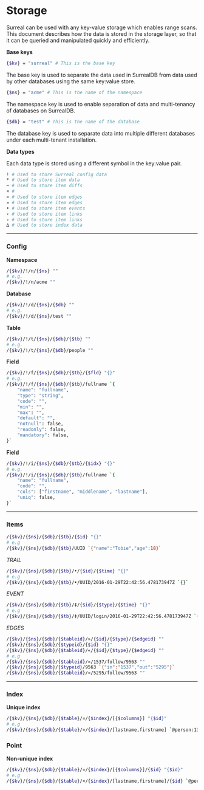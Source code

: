 # Storage

Surreal can be used with any key-value storage which enables range scans. This document describes how the data is stored in the storage layer, so that it can be queried and manipulated quickly and efficiently.

**Base keys**

```bash
{$kv} = "surreal" # This is the base key
```

The base key is used to separate the data used in SurrealDB from data used by other databases using the same key:value store.

```bash
{$ns} = "acme" # This is the name of the namespace
```

The namespace key is used to enable separation of data and multi-tenancy of databases on SurrealDB.

```bash
{$db} = "test" # This is the name of the database
```

The database key is used to separate data into multiple different databases under each multi-tenant installation.

**Data types**

Each data type is stored using a different symbol in the key:value pair.

```bash
! # Used to store Surreal config data
* # Used to store item data
~ # Used to store item diffs
¤ # 
« # Used to store item edges
» # Used to store item edges
• # Used to store item events
‹ # Used to store item links
› # Used to store item links
∆ # Used to store index data
```

---

### Config

**Namespace**
```bash
/{$kv}/!/n/{$ns} ""
# e.g.
/{$kv}/!/n/acme ""
```

**Database**
```bash
/{$kv}/!/d/{$ns}/{$db} ""
# e.g.
/{$kv}/!/d/{$ns}/test ""
```

**Table**
```bash
/{$kv}/!/t/{$ns}/{$db}/{$tb} ""
# e.g.
/{$kv}/!/t/{$ns}/{$db}/people ""
```

**Field** 

```bash
/{$kv}/!/f/{$ns}/{$db}/{$tb}/{$fld} "{}"
# e.g.
/{$kv}/!/f/{$ns}/{$db}/{$tb}/fullname `{
	"name": "fullname",
	"type": "string",
	"code": "",
	"min": "",
	"max": "",
	"default": "",
	"notnull": false,
	"readonly": false,
	"mandatory": false,
}`
```

**Field**

```bash
/{$kv}/!/i/{$ns}/{$db}/{$tb}/{$idx} "{}"
# e.g.
/{$kv}/!/i/{$ns}/{$db}/{$tb}/fullname `{
	"name": "fullname",
	"code": "",
	"cols": ["firstname", "middlename", "lastname"],
	"uniq": false,
}`
```

---

### Items

```bash
/{$kv}/{$ns}/{$db}/{$tb}/{$id} "{}"
# e.g
/{$kv}/{$ns}/{$db}/{$tb}/UUID `{"name":"Tobie","age":18}`
```

*TRAIL*
```bash
/{$kv}/{$ns}/{$db}/{$tb}/•/{$id}/{$time} "{}"
# e.g
/{$kv}/{$ns}/{$db}/{$tb}/•/UUID/2016-01-29T22:42:56.478173947Z `{}`
```

*EVENT*
```bash
/{$kv}/{$ns}/{$db}/{$tb}/‡/{$id}/{$type}/{$time} "{}"
# e.g
/{$kv}/{$ns}/{$db}/{$tb}/‡/UUID/login/2016-01-29T22:42:56.478173947Z `{}`
```

*EDGES*
```bash
/{$kv}/{$ns}/{$db}/{$tableid}/»/{$id}/{$type}/{$edgeid} ""
/{$kv}/{$ns}/{$db}/{$typeid}/{$id} "{}"
/{$kv}/{$ns}/{$db}/{$tableid}/«/{$id}/{$type}/{$edgeid} ""
# e.g
/{$kv}/{$ns}/{$db}/{$tableid}/»/1537/follow/9563 ""
/{$kv}/{$ns}/{$db}/{$typeid}/9563 `{"in":"1537","out":"5295"}`
/{$kv}/{$ns}/{$db}/{$tableid}/«/5295/follow/9563 ""
```

---

### Index

**Unique index**
```bash
/{$kv}/{$ns}/{$db}/{$table}/¤/{$index}/[{$columns}] "{$id}"
# e.g
/{$kv}/{$ns}/{$db}/{$table}/¤/{$index}/[lastname,firstname] `@person:1342`
```

### Point

**Non-unique index**
```bash
/{$kv}/{$ns}/{$db}/{$table}/¤/{$index}/[{$columns}]/{$id} "{$id}"
# e.g
/{$kv}/{$ns}/{$db}/{$table}/¤/{$index}/[lastname,firstname]/{$id} `@person:1342`
```